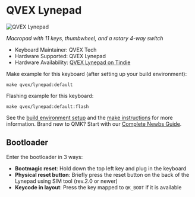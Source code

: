 # QVEX Lynepad

![QVEX Lynepad](https://qvex.eu/img/lynepad.jpg)

*Macropad with 11 keys, thumbwheel, and a rotary 4-way switch*

* Keyboard Maintainer: QVEX Tech
* Hardware Supported: QVEX Lynepad
* Hardware Availability: [QVEX Lynepad on Tindie](https://www.tindie.com/products/qvex_tech/lynepad-21-hot-swap-macropad-w-joystick/)

Make example for this keyboard (after setting up your build environment):

    make qvex/lynepad:default

Flashing example for this keyboard:

    make qvex/lynepad:default:flash

See the [build environment setup](https://docs.qmk.fm/#/getting_started_build_tools) and the [make instructions](https://docs.qmk.fm/#/getting_started_make_guide) for more information. Brand new to QMK? Start with our [Complete Newbs Guide](https://docs.qmk.fm/#/newbs).

## Bootloader

Enter the bootloader in 3 ways:

* **Bootmagic reset**: Hold down the top left key and plug in the keyboard
* **Physical reset button**: Briefly press the reset button on the back of the Lynepad using SIM tool (rev.2.0 or newer) 
* **Keycode in layout**: Press the key mapped to `QK_BOOT` if it is available
